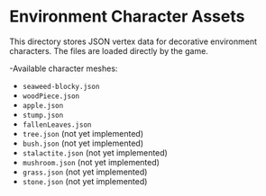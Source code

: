# Environment Character Assets

This directory stores JSON vertex data for decorative environment characters.
The files are loaded directly by the game.

-Available character meshes:

- `seaweed-blocky.json`
- `woodPiece.json`
- `apple.json`
- `stump.json`
- `fallenLeaves.json`
- `tree.json` (not yet implemented)
- `bush.json` (not yet implemented)
- `stalactite.json` (not yet implemented)
- `mushroom.json` (not yet implemented)
- `grass.json` (not yet implemented)
- `stone.json` (not yet implemented)

